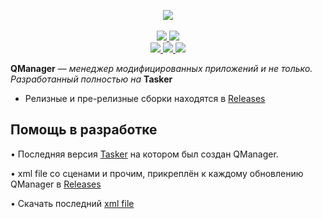<p align="center">
    <a href="https://t.me/hackstoreapk">
        <picture>
          <source media="(prefers-color-scheme: dark)" srcset="https://github.com/neiruscd/QManager/assets/145120697/db8c0ee0-9b84-4414-a2e2-321f10495ae2">
          <img src="[[[[https://raw.githubusercontent.com/neiruscd/QManager/main/20231013_112609.png]([https://github.com/neiruscd/QManager/assets/145120697/db8c0ee0-9b84-4414-a2e2-321f10495ae2](https://github.com/neiruscd/QManager/assets/145120697/db8c0ee0-9b84-4414-a2e2-321f10495ae2))]([https://github.com/neiruscd/QManager/assets/145120697/93d7f50a-e831-4744-aa51-5fca60188954]([https://github.com/neiruscd/QManager/assets/145120697/93d7f50a-e831-4744-aa51-5fca60188954](https://github.com/neiruscd/QManager/assets/145120697/93d7f50a-e831-4744-aa51-5fca60188954)))]([[https://github.com/neiruscd/QManager/assets/145120697/a38606bd-4f2d-4cb3-845d-ac9a7a78c49d](https://github.com/neiruscd/QManager/assets/145120697/93d7f50a-e831-4744-aa51-5fca60188954)]([https://github.com/neiruscd/QManager/assets/145120697/a38606bd-4f2d-4cb3-845d-ac9a7a78c49d](https://github.com/neiruscd/QManager/assets/145120697/a38606bd-4f2d-4cb3-845d-ac9a7a78c49d)))]([https://github-production-user-asset-6210df.s3.amazonaws.com/145120697/276762879-06217b9c-6837-42e8-9461-0cea9c2588f6.png](https://github-production-user-asset-6210df.s3.amazonaws.com/145120697/276869814-fe935bf4-45f4-4b7c-9a85-9b570fa86f97.png))">
        </picture>
    </a>
    <br>
    <br>
    <a href="https://t.me/hackstoreapk">
        <img src="https://img.shields.io/badge/-Telegram-blue?style=for-the-badge&logo=telegram&color=2AABEE"/>
    </a>
    <a href="">
        <img src="https://img.shields.io/badge/-VK-blue?style=for-the-badge&logo=vk&color=0077FF"/>
    </a>
    <br>
    <a         href="https://github.com/neiruscd/QManager/issues">
        <img src="https://img.shields.io/github/issues/neiruscd/QManager?style=flat-square"/>
    </a>
    <a href="https://github.com/neiruscd/QManager/network/members">
        <img src="https://img.shields.io/github/forks/neiruscd/QManager?style=flat-square"/>
    </a>
    <a href="https://github.com/neiruscd/QManager/stargazers">
        <img src="https://img.shields.io/github/stars/neiruscd/QManager?style=flat-square"/>
    </a>
</p>

**QManager** — *менеджер модифицированных приложений и не только. Разработанный полностью на* **Tasker**

* Релизные и пре-релизные сборки находятся в [Releases](https://github.com/neiruscd/qmanager/releases)

## Помощь в разработке

• Последняя версия [Tasker](https://www.mediafire.com/file/qw4r3duu7nyrrig/Tasker.6.1.32.apk/file) на котором был создан QManager.

• xml file со сценами и прочим, прикреплён к каждому обновлению QManager в [Releases](https://github.com/neiruscd/qmanager/releases)

• Скачать последний [xml file](https://github.com/neiruscd/QManager/blob/main/QManager.prj.xml)
